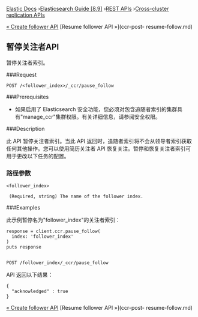 

[Elastic Docs](/guide/) ›[Elasticsearch Guide [8.9]](index.md) ›[REST
APIs](rest-apis.md) ›[Cross-cluster replication APIs](ccr-apis.md)

[« Create follower API](ccr-put-follow.md) [Resume follower API »](ccr-post-
resume-follow.md)

## 暂停关注者API

暂停关注者索引。

###Request

    
    
    POST /<follower_index>/_ccr/pause_follow

###Prerequisites

* 如果启用了 Elasticsearch 安全功能，您必须对包含追随者索引的集群具有"manage_ccr"集群权限。有关详细信息，请参阅安全权限。

###Description

此 API 暂停关注者索引。当此 API 返回时，追随者索引将不会从领导者索引获取任何其他操作。您可以使用简历关注者 API 恢复关注。暂停和恢复关注者索引可用于更改以下任务的配置。

### 路径参数

`<follower_index>`

     (Required, string) The name of the follower index. 

###Examples

此示例暂停名为"follower_index"的关注者索引：

    
    
    response = client.ccr.pause_follow(
      index: 'follower_index'
    )
    puts response
    
    
    POST /follower_index/_ccr/pause_follow

API 返回以下结果：

    
    
    {
      "acknowledged" : true
    }

[« Create follower API](ccr-put-follow.md) [Resume follower API »](ccr-post-
resume-follow.md)
